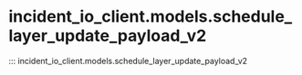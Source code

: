 # incident_io_client.models.schedule_layer_update_payload_v2

::: incident_io_client.models.schedule_layer_update_payload_v2